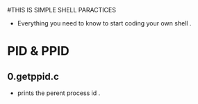 #THIS IS SIMPLE SHELL PARACTICES



- Everything you need to know to start coding your own shell .



# PID & PPID


## 0.getppid.c

- prints the perent process id .
